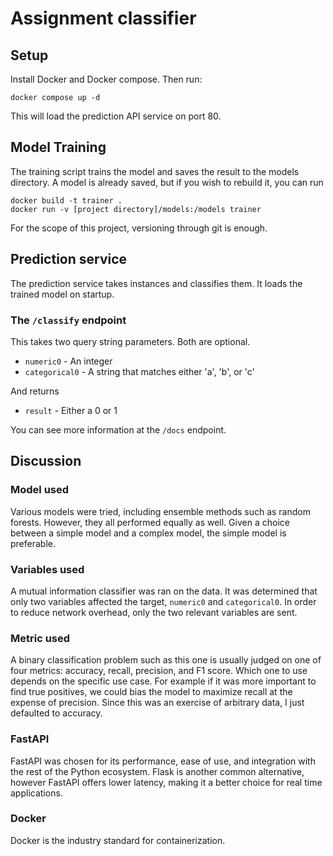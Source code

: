 # Assignment classifier 

## Setup

Install Docker and Docker compose. Then run: 

    docker compose up -d

This will load the prediction API service on port 80.

## Model Training

The training script trains the model and saves the result to the models 
directory. A model is already saved, but if you wish to rebuild it, you can run

    docker build -t trainer .
    docker run -v [project directory]/models:/models trainer

For the scope of this project, versioning through git is enough.

## Prediction service

The prediction service takes instances and classifies them. It loads the 
trained model on startup.

### The `/classify` endpoint

This takes two query string parameters. Both are optional.

- `numeric0` - An integer
- `categorical0` - A string that matches either 'a', 'b', or 'c'

And returns

- `result` - Either a 0 or 1

You can see more information at the `/docs` endpoint.

## Discussion

### Model used

Various models were tried, including ensemble methods such as random forests.
However, they all performed equally as well. Given a choice between a simple
model and a complex model, the simple model is preferable.

### Variables used

A mutual information classifier was ran on the data. It was determined that 
only two variables affected the target, `numeric0` and `categorical0`. In order
to reduce network overhead, only the two relevant variables are sent.

### Metric used

A binary classification problem such as this one is usually judged on one of
four metrics: accuracy, recall, precision, and F1 score. Which one to use
depends on the specific use case. For example if it was more important to find
true positives, we could bias the model to maximize recall at the expense of
precision. Since this was an exercise of arbitrary data, I just defaulted to 
accuracy.

### FastAPI

FastAPI was chosen for its performance, ease of use, and integration with the
rest of the Python ecosystem. Flask is another common alternative, however 
FastAPI offers lower latency, making it a better choice for real time 
applications.

### Docker

Docker is the industry standard for containerization.
